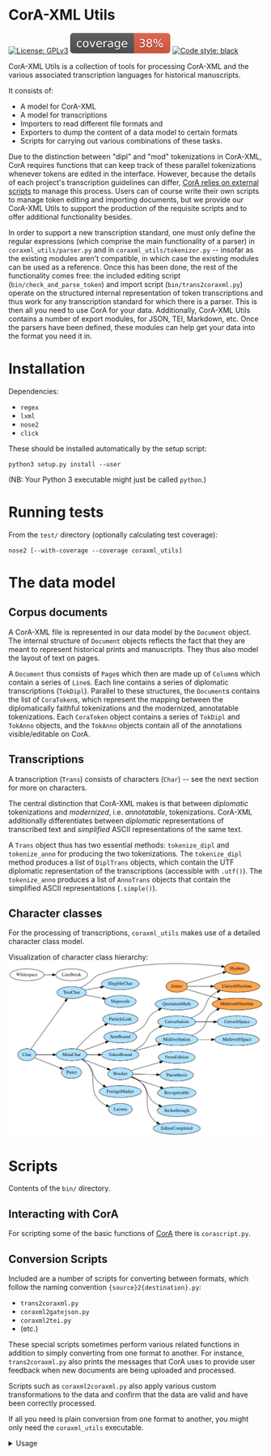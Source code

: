 
# CorA-XML Utils
[![License: GPLv3](https://img.shields.io/badge/License-GPLv3-blue.svg)](LICENSE)
[![Test coverage](coverage.svg)](https://docs.nose2.io/en/latest/)
[![Code style: black](https://img.shields.io/badge/code%20style-black-000000.svg)](https://github.com/psf/black)

CorA-XML Utils is a collection of tools for processing CorA-XML and the various
associated transcription languages for historical manuscripts.

It consists of:

- A model for CorA-XML
- A model for transcriptions
- Importers to read different file formats and
- Exporters to dump the content of a data model to certain formats
- Scripts for carrying out various combinations of these tasks.

Due to the distinction between "dipl" and "mod" tokenizations in CorA-XML, CorA
requires functions that can keep track of these parallel tokenizations whenever
tokens are edited in the interface. However, because the details of each
project's transcription guidelines can differ, [CorA relies on external
scripts](https://cora.readthedocs.io/en/latest/admin-projects/#setting-a-token-editing-script)
to manage this process. Users can of course write their own scripts to manage
token editing and importing documents, but we provide our CorA-XML Utils to
support the production of the requisite scripts and to offer additional
functionality besides.

In order to support a new transcription standard, one must only define the
regular expressions (which comprise the main functionality of a parser) in
`coraxml_utils/parser.py` and in `coraxml_utils/tokenizer.py` -- insofar as the
existing modules aren't compatible, in which case the existing modules can be
used as a reference. Once this has been done, the rest of the functionality
comes free: the included editing script (`bin/check_and_parse_token`) and
import script (`bin/trans2coraxml.py`) operate on the structured internal
representation of token transcriptions and thus work for any transcription
standard for which there is a parser. This is then all you need to use CorA for
your data. Additionally, CorA-XML Utils contains a number of export modules,
for JSON, TEI, Markdown, etc. Once the parsers have been defined, these modules
can help get your data into the format you need it in.

# Installation

Dependencies:

* `regex`
* `lxml`
* `nose2`
* `click`

These should be installed automatically by the setup script:
```
python3 setup.py install --user
```
(NB: Your Python 3 executable might just be called `python`.)



# Running tests

From the `test/` directory (optionally calculating test coverage):
```
nose2 [--with-coverage --coverage coraxml_utils]
```


# The data model


## Corpus documents

A CorA-XML file is represented in our data model by the `Document` object. The internal structure of `Document` objects reflects the fact that they are meant to represent historical prints and manuscripts. They thus also model the layout of text on pages.

A `Document` thus consists of `Page`s which then are made up of `Column`s which contain a series of `Line`s. Each line contains a series of diplomatic transcriptions (`TokDipl`). Parallel to these structures, the `Document`s contains the list of `CoraToken`s, which represent the mapping between the diplomatically faithful tokenizations and the modernized, annotatable tokenizations. Each `CoraToken` object contains a series of `TokDipl` and `TokAnno` objects, and the `TokAnno` objects contain all of the annotations visible/editable on CorA.

## Transcriptions

A transcription (`Trans`) consists of characters (`Char`) -- see the next section for more on characters.

The central distinction that CorA-XML makes is that between *diplomatic* tokenizations and *modernized*, i.e. *annotatable*, tokenizations. CorA-XML additionally differentiates between *diplomatic* representations of transcribed text and *simplified* ASCII representations of the same text.

A `Trans` object thus has two essential methods: `tokenize_dipl` and `tokenize_anno` for producing the two tokenizations. The `tokenize_dipl` method produces a list of `DiplTrans` objects, which contain the UTF diplomatic representation of the transcriptions (accessible with `.utf()`). The `tokenize_anno` produces a list of `AnnoTrans` objects that contain the simplified ASCII representations (`.simple()`).





## Character classes

For the processing of transcriptions, `coraxml_utils` makes use of a detailed character class model.

Visualization of character class hierarchy:
![character model overview](res/charclasses.svg)




# Scripts

Contents of the `bin/` directory.

## Interacting with CorA

For scripting some of the basic functions of [CorA](http://github.com/comphist/cora) there is `corascript.py`.

## Conversion Scripts

Included are a number of scripts for converting between formats, which
follow the naming convention `{source}2{destination}.py`:

- `trans2coraxml.py`
- `coraxml2gatejson.py`
- `coraxml2tei.py`
- (etc.)

These special scripts sometimes perform various related functions in
addition to simply converting from one format to another. For
instance, `trans2coraxml.py` also prints the messages that CorA uses
to provide user feedback when new documents are being uploaded and
processed.

Scripts such as `coraxml2coraxml.py` also apply various custom
transformations to the data and confirm that the data are valid and
have been correctly processed.

If all you need is plain conversion from one format to another, you
might only need the `coraxml_utils` executable.

<details>
	<summary>Usage</summary>
```
Usage: coraxml_utils convert [OPTIONS] INFILE

Options:
  -f, --from [coraxml|bonnxml|trans]
                                  Format of the input.  [default: trans]
  -t, --to [coraxml|trans|gatejson|tei|md]
                                  Format of the output.  [default: coraxml]
  -P, --parser [plain|rem|ref|ren|redi|anselm]
                                  Token parser to use.  [default: plain]
  -o, --outfile FILENAME
  --help                          Show this message and exit.
```
</details>

# Available Transcription Parsers

Currently there are parsers for the following transcription conventions.

* ReM ([Referenzkorpus Mittelhochdeutsch](https://linguistics.rub.de/rem))
* ReF ([Referenzkorpus Frühneuhochdeutsch](https://linguistics.rub.de/ref))
* ReDI ([Referenzkorpus Deutscher Inschriften](https://www.ruhr-uni-bochum.de/wegera/ReDI/index.htm))
* Anselm ([The Anselm Corpus](https://linguistics.rub.de/anselm))
* ReN ([Referenzkorpus Mittelniederdeutsch/Niederrheinisch (1200&ndash;1650)](https://www.slm.uni-hamburg.de/ren))

Please note: The parser for ReN is not very strict. Therefore it can be used to import valid transcriptions.
But it should not be used to validate transcriptions.


# Importers

* `CoraXMLImporter`
* `TransImporter` (For plain text transcription files.)
* `BonnXMLImporter` (For ReM.)


# Exporters

* `CoraXMLExporter`
  - Data imported with the `CoraXMLImporter` and exported with this exporter should be identical.
* `TransExporter`
* `TEIExporter`
* `GateJsonExporter` (This is the variant of Tweet JSON used by GATE.)
* `MarkdownExporter`


# Modifiers

Sometimes you want to transform a document in some way before exporting it to a destination format: rename a node, add some tags, etc. For this, CorA-XML Utils uses **modifiers**: functions that perform whatever post-processing one might require in certain situations.

The following are some of the modifiers currently included in CorA-XML Utils.

## Adding tokenization tags

For ReF, Anselm, and ReM (at least) we want to have tags indicating where
univerbation or multiverbation has taken place. The `add_tokenization_tags`
function adds these tags based on the `TokenBound` annotations added during the
transcription phase.

## Modifying tags

The `add_punc_tags` function converts sentence boundary annotations (such as
`(.)` or `(?)`) to tags that are easier to query.
